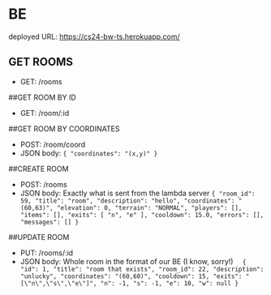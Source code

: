 # BE

deployed URL: https://cs24-bw-ts.herokuapp.com/

## GET ROOMS
* GET: /rooms

##GET ROOM BY ID
* GET: /room/:id

##GET ROOM BY COORDINATES
* POST: /room/coord
* JSON body: `{ "coordinates": "(x,y)" }`

##CREATE ROOM
* POST: /rooms
* JSON body: Exactly what is sent from the lambda server
`{
  "room_id": 59,
  "title": "room",
  "description": "hello",
  "coordinates": "(60,63)",
  "elevation": 0,
  "terrain": "NORMAL",
  "players": [],
  "items": [],
  "exits": [
    "n",
	"e"
  ],
  "cooldown": 15.0,
  "errors": [],
  "messages": []
}`

##UPDATE ROOM
* PUT: /rooms/:id
* JSON body: Whole room in the format of our BE (I know, sorry!)
`  {
    "id": 1,
    "title": "room that exists",
    "room_id": 22,
    "description": "unlucky",
    "coordinates": "(60,60)",
    "cooldown": 15,
    "exits": "[\"n\",\"s\",\"e\"]",
    "n": -1,
    "s": -1,
    "e": 10,
    "w": null
  }`


